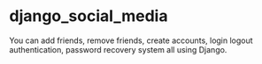 # django_social_media
You can add friends, remove friends, create accounts, login logout authentication, password recovery system all using Django.
